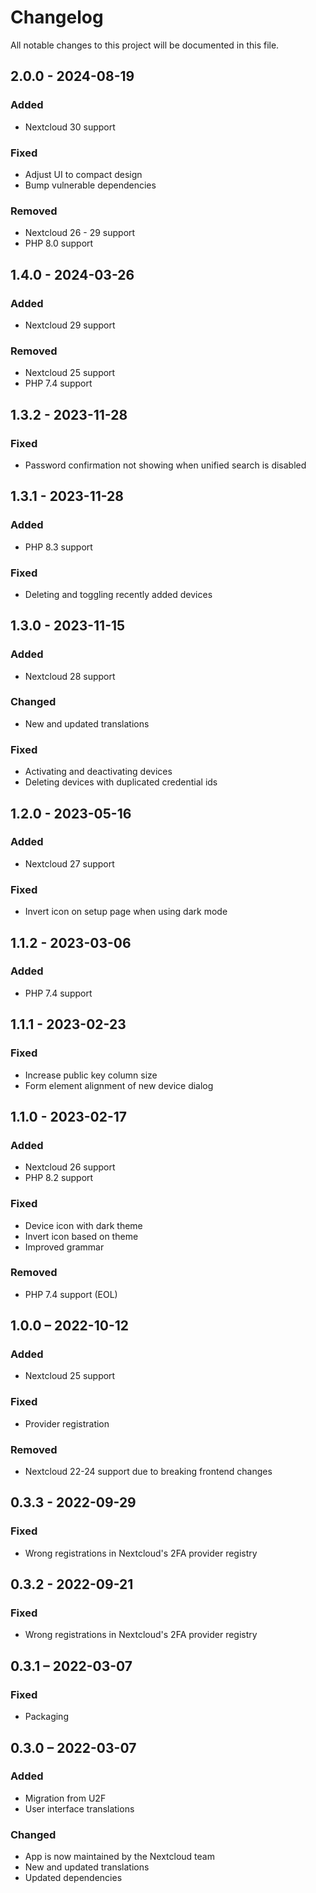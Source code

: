 # Changelog

All notable changes to this project will be documented in this file.

## 2.0.0 - 2024-08-19
### Added
- Nextcloud 30 support
### Fixed
- Adjust UI to compact design
- Bump vulnerable dependencies
### Removed
- Nextcloud 26 - 29 support
- PHP 8.0 support

## 1.4.0 - 2024-03-26
### Added
- Nextcloud 29 support
### Removed
- Nextcloud 25 support
- PHP 7.4 support

## 1.3.2 - 2023-11-28
### Fixed
- Password confirmation not showing when unified search is disabled

## 1.3.1 - 2023-11-28
### Added
- PHP 8.3 support
### Fixed
- Deleting and toggling recently added devices

## 1.3.0 - 2023-11-15
### Added
- Nextcloud 28 support
### Changed
- New and updated translations
### Fixed
- Activating and deactivating devices
- Deleting devices with duplicated credential ids

## 1.2.0 - 2023-05-16
### Added
- Nextcloud 27 support
### Fixed
- Invert icon on setup page when using dark mode

## 1.1.2 - 2023-03-06
### Added
- PHP 7.4 support

## 1.1.1 - 2023-02-23
### Fixed
- Increase public key column size
- Form element alignment of new device dialog

## 1.1.0 - 2023-02-17
### Added
- Nextcloud 26 support
- PHP 8.2 support
### Fixed
- Device icon with dark theme
- Invert icon based on theme
- Improved grammar
### Removed
- PHP 7.4 support (EOL)

## 1.0.0 – 2022-10-12
### Added
- Nextcloud 25 support
### Fixed
- Provider registration
### Removed
- Nextcloud 22-24 support due to breaking frontend changes

## 0.3.3 - 2022-09-29
### Fixed
- Wrong registrations in Nextcloud's 2FA provider registry

## 0.3.2 - 2022-09-21
### Fixed
- Wrong registrations in Nextcloud's 2FA provider registry

## 0.3.1 – 2022-03-07
### Fixed
- Packaging

## 0.3.0 – 2022-03-07
### Added
- Migration from U2F
- User interface translations
### Changed
- App is now maintained by the Nextcloud team
- New and updated translations
- Updated dependencies
